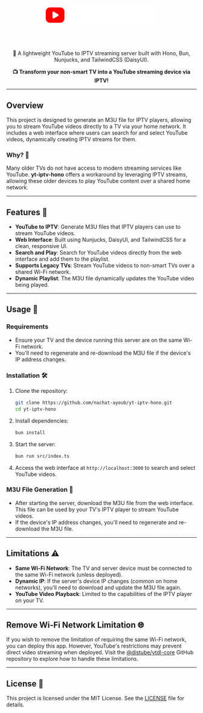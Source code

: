 <p align="center">
  <img src="/src/public/logo.svg" alt="yt-iptv-hono" width="300" />
</p>

<br>
<br>

<p align="center">
  🎉 A lightweight YouTube to IPTV streaming server built with Hono, Bun, Nunjucks, and TailwindCSS (DaisyUI). 
</p>

<p align="center">
  <strong>📺 Transform your non-smart TV into a YouTube streaming device via IPTV!</strong>
</p>

---

## Overview

This project is designed to generate an M3U file for IPTV players, allowing you to stream YouTube videos directly to a TV via your home network. It includes a web interface where users can search for and select YouTube videos, dynamically creating IPTV streams for them.

### Why? 🤔

Many older TVs do not have access to modern streaming services like YouTube. **yt-iptv-hono** offers a workaround by leveraging IPTV streams, allowing these older devices to play YouTube content over a shared home network.

---

## Features 🌟

- **YouTube to IPTV**: Generate M3U files that IPTV players can use to stream YouTube videos.
- **Web Interface**: Built using Nunjucks, DaisyUI, and TailwindCSS for a clean, responsive UI.
- **Search and Play**: Search for YouTube videos directly from the web interface and add them to the playlist.
- **Supports Legacy TVs**: Stream YouTube videos to non-smart TVs over a shared Wi-Fi network.
- **Dynamic Playlist**: The M3U file dynamically updates the YouTube video being played.

---

## Usage 🚀

### Requirements
- Ensure your TV and the device running this server are on the same Wi-Fi network.
- You'll need to regenerate and re-download the M3U file if the device's IP address changes.

### Installation 🛠️

1. Clone the repository:
    ```bash
    git clone https://github.com/nachat-ayoub/yt-iptv-hono.git
    cd yt-iptv-hono
    ```

2. Install dependencies:
    ```bash
    bun install
    ```

3. Start the server:
    ```bash
    bun run src/index.ts
    ```

4. Access the web interface at `http://localhost:3000` to search and select YouTube videos.

### M3U File Generation 📄

- After starting the server, download the M3U file from the web interface. This file can be used by your TV's IPTV player to stream YouTube videos.
- If the device's IP address changes, you'll need to regenerate and re-download the M3U file.

---

## Limitations ⚠️

- **Same Wi-Fi Network**: The TV and server device must be connected to the same Wi-Fi network (unless deployed).
- **Dynamic IP**: If the server's device IP changes (common on home networks), you'll need to download and update the M3U file again.
- **YouTube Video Playback**: Limited to the capabilities of the IPTV player on your TV.

---

## Remove Wi-Fi Network Limitation 🌐

If you wish to remove the limitation of requiring the same Wi-Fi network, you can deploy this app. However, YouTube's restrictions may prevent direct video streaming when deployed. Visit the [@distube/ytdl-core](https://github.com/distubejs/ytdl-core) GitHub repository to explore how to handle these limitations.

---

## License 📜

This project is licensed under the MIT License. See the [LICENSE](./LICENSE) file for details.
